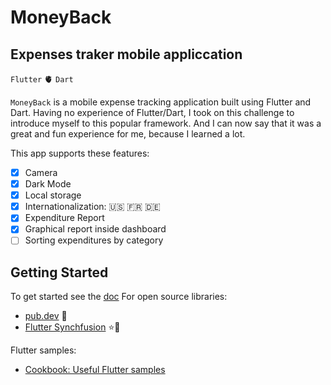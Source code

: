 # MoneyBack
## Expenses traker mobile appliccation

`Flutter` 🫀 `Dart`

`MoneyBack` is a mobile expense tracking application built using Flutter and Dart. Having no experience of Flutter/Dart, I took on this challenge to introduce myself to this popular framework. And I can now say that it was a great and fun experience for me, because I learned a lot.

This app supports these features:
- [x] Camera
- [x] Dark Mode
- [x] Local storage
- [x] Internationalization: 🇺🇸 🇫🇷 🇩🇪
- [x] Expenditure Report
- [x] Graphical report inside dashboard
- [ ] Sorting expenditures by category

## Getting Started

To get started see the [doc](https://docs.flutter.dev/get-started/install)
For open source libraries:
- [pub.dev](https://pub.dev/) 🤝
- [Flutter Synchfusion](https://www.syncfusion.com/flutter-widgets) ⭐🌟

Flutter samples:
- [Cookbook: Useful Flutter samples](https://docs.flutter.dev/cookbook)
